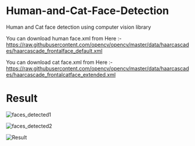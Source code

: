 # Human-and-Cat-Face-Detection

Human and Cat face detection using computer vision library
 
 You can download human face.xml from Here :-https://raw.githubusercontent.com/opencv/opencv/master/data/haarcascades/haarcascade_frontalface_default.xml
 
 You can download cat face.xml from Here :-https://raw.githubusercontent.com/opencv/opencv/master/data/haarcascades/haarcascade_frontalcatface_extended.xml
 
 # Result
 
 ![faces_detected1](https://user-images.githubusercontent.com/68801296/91129467-b6531500-e6c7-11ea-8277-533c666061a6.png)
 
![faces_detected2](https://user-images.githubusercontent.com/68801296/91129486-beab5000-e6c7-11ea-8f8a-7427e9a038a8.png)

![Result](https://user-images.githubusercontent.com/68801296/91131124-66c21880-e6ca-11ea-8b09-1d138cc06bcc.png)


